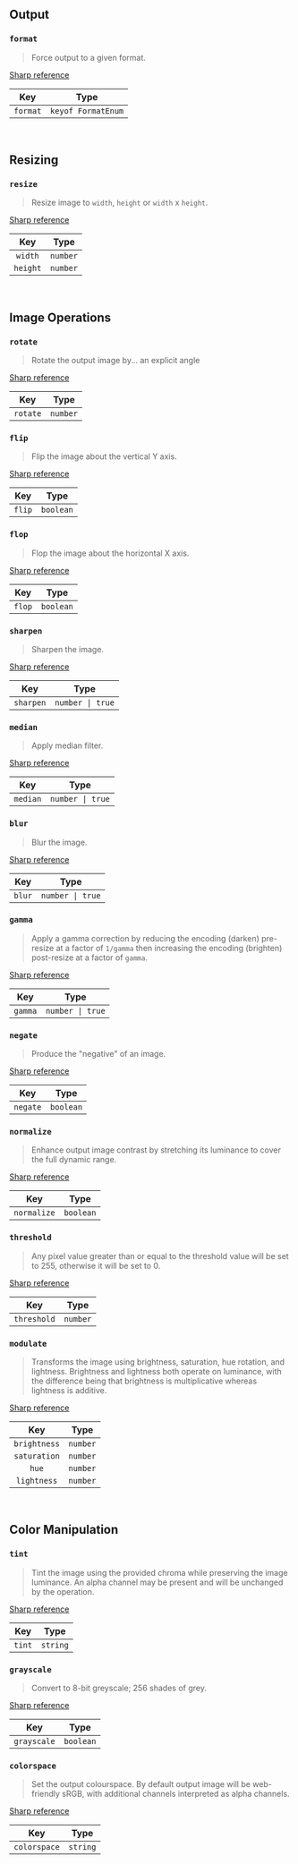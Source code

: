 ## Output

### `format`

> Force output to a given format.

[Sharp reference](https://sharp.pixelplumbing.com/api-resize#resize)

| Key | Type |
| :-: | :-: |
| `format` | `keyof FormatEnum` |


<br>

## Resizing 

### `resize`

> Resize image to `width`, `height` or `width` x `height`.

[Sharp reference](https://sharp.pixelplumbing.com/api-resize#resize)

| Key | Type |
| :-: | :-: |
| `width` | `number` |
| `height` | `number` |


<br>

## Image Operations

### `rotate`

> Rotate the output image by... an explicit angle

[Sharp reference](https://sharp.pixelplumbing.com/api-operation#rotate)

| Key | Type |
| :-: | :-: |
| `rotate` | `number` |

### `flip`

> Flip the image about the vertical Y axis.

[Sharp reference](https://sharp.pixelplumbing.com/api-operation#flip)

| Key | Type |
| :-: | :-: |
| `flip` | `boolean` |

### `flop`

> Flop the image about the horizontal X axis.

[Sharp reference](https://sharp.pixelplumbing.com/api-operation#flop)

| Key | Type |
| :-: | :-: |
| `flop` | `boolean` |

### `sharpen`

> Sharpen the image.

[Sharp reference](https://sharp.pixelplumbing.com/api-operation#sharpen)

| Key | Type |
| :-: | :-: |
| `sharpen` | `number \| true` |

### `median`

> Apply median filter.

[Sharp reference](https://sharp.pixelplumbing.com/api-operation#median)

| Key | Type |
| :-: | :-: |
| `median` | `number \| true` |

### `blur`

> Blur the image.

[Sharp reference](https://sharp.pixelplumbing.com/api-operation#blur)

| Key | Type |
| :-: | :-: |
| `blur` | `number \| true` |

### `gamma`

> Apply a gamma correction by reducing the encoding (darken) pre-resize at a factor of `1/gamma` then increasing the encoding (brighten) post-resize at a factor of `gamma`. 

[Sharp reference](https://sharp.pixelplumbing.com/api-operation#gamma)

| Key | Type |
| :-: | :-: |
| `gamma` | `number \| true`

### `negate`

> Produce the "negative" of an image.

[Sharp reference](https://sharp.pixelplumbing.com/api-operation#negate)

| Key | Type |
| :-: | :-: |
| `negate` | `boolean` |

### `normalize`

> Enhance output image contrast by stretching its luminance to cover the full dynamic range.

[Sharp reference](https://sharp.pixelplumbing.com/api-operation#normalize)

| Key | Type |
| :-: | :-: |
| `normalize` | `boolean` |

### `threshold`

> Any pixel value greater than or equal to the threshold value will be set to 255, otherwise it will be set to 0.

[Sharp reference](https://sharp.pixelplumbing.com/api-operation#threshold)

| Key | Type |
| :-: | :-: |
| `threshold` | `number` |

### `modulate`

> Transforms the image using brightness, saturation, hue rotation, and lightness. Brightness and lightness both operate on luminance, with the difference being that brightness is multiplicative whereas lightness is additive.

[Sharp reference](https://sharp.pixelplumbing.com/api-operation#modulate)

| Key | Type |
| :-: | :-: |
| `brightness` | `number` |
| `saturation` | `number` |
| `hue` | `number` |
| `lightness` | `number` |


<br>

## Color Manipulation

### `tint`

> Tint the image using the provided chroma while preserving the image luminance. An alpha channel may be present and will be unchanged by the operation.

[Sharp reference](https://sharp.pixelplumbing.com/api-colour#tint)

| Key | Type |
| :-: | :-: |
| `tint` | `string` |

### `grayscale`

> Convert to 8-bit greyscale; 256 shades of grey.

[Sharp reference](https://sharp.pixelplumbing.com/api-colour#greyscale)

| Key | Type |
| :-: | :-: |
| `grayscale` | `boolean` |

### `colorspace`

> Set the output colourspace. By default output image will be web-friendly sRGB, with additional channels interpreted as alpha channels.

[Sharp reference](https://sharp.pixelplumbing.com/api-colour#tocolourspace)

| Key | Type |
| :-: | :-: |
| `colorspace` | `string` |